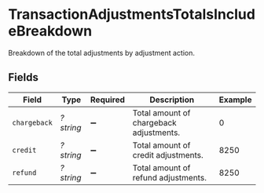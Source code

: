 # TransactionAdjustmentsTotalsIncludeBreakdown

Breakdown of the total adjustments by adjustment action.


## Fields

| Field                                   | Type                                    | Required                                | Description                             | Example                                 |
| --------------------------------------- | --------------------------------------- | --------------------------------------- | --------------------------------------- | --------------------------------------- |
| `chargeback`                            | *?string*                               | :heavy_minus_sign:                      | Total amount of chargeback adjustments. | 0                                       |
| `credit`                                | *?string*                               | :heavy_minus_sign:                      | Total amount of credit adjustments.     | 8250                                    |
| `refund`                                | *?string*                               | :heavy_minus_sign:                      | Total amount of refund adjustments.     | 8250                                    |